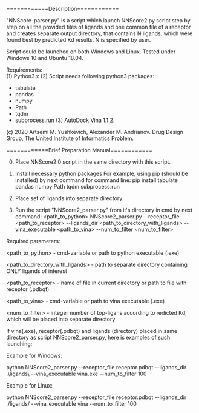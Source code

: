 ============Description============

"NNScore-parser.py" is a script which launch NNScore2.py script step by step 
on all the provided files of ligands and one common file of a receptor and
creates separate output directory, that contains N ligands, which were found
best by predicted Kd results. N is specified by user.

Script could be launched on both Windows and Linux.
Tested under Windows 10 and Ubuntu 18.04.

Requirements:  
(1) Python3.x
(2) Script needs following python3 packages: 
- tabulate
- pandas
- numpy
- Path
- tqdm
- subprocess.run
(3) AutoDock Vina 1.1.2.

(c) 2020 Artsemi M. Yushkevich, Alexander M. Andrianov. Drug Design Group, The United Institute of Informatics Problem.

============Brief Preparation Manual============

0. Place NNScore2.0 script in the same directory with this script.

1. Install necessary python packages 
For example, using pip (should be installed) by next command for command line: 
pip install tabulate pandas numpy Path tqdm subprocess.run

2. Place set of ligands into separate directory.

3. Run the script "NNScore2_parser.py" from it's directory in cmd by next command:
<path_to_python> NNScore2_parser.py --receptor_file <path_to_receptor> --ligands_dir <path_to_directory_with_ligands> --vina_executable <path_to_vina> --num_to_filter <num_to_filter>

Required parameters:

<path_to_python> - cmd-variable or path to python executable (.exe)

<path_to_directory_with_ligands> - path to separate directory containing ONLY ligands of interest

<path_to_receptor> - name of file in current directory or path to file with receptor (.pdbqt)

<path_to_vina> - cmd-variable or path to vina executable (.exe)

<num_to_filter> - integer number of top-ligans according to redicted Kd, which will be placed into separate directory


If vina(.exe), receptor(.pdbqt) and ligands (directory) placed in same directory as script NNScore2_parser.py, here is examples of such launching:

Example for Windows:

python NNScore2_parser.py --receptor_file receptor.pdbqt --ligands_dir .\ligands\ --vina_executable vina.exe --num_to_filter 100

Example for Linux:

python NNScore2_parser.py --receptor_file receptor.pdbqt --ligands_dir ./ligands/ --vina_executable vina --num_to_filter 100
